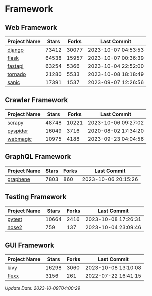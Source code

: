 # Framework

## Web Framework
| Project Name | Stars | Forks | Last Commit |
| ------------ | ----- | ----- | ----------- |
| [django](https://github.com/django/django) | 73412 | 30077 | 2023-10-07 04:53:53 |
| [flask](https://github.com/pallets/flask) | 64538 | 15957 | 2023-10-07 00:36:39 |
| [fastapi](https://github.com/tiangolo/fastapi) | 63254 | 5366 | 2023-10-04 22:52:00 |
| [tornado](https://github.com/tornadoweb/tornado) | 21280 | 5533 | 2023-10-08 18:18:49 |
| [sanic](https://github.com/sanic-org/sanic) | 17391 | 1537 | 2023-09-07 12:26:56 |

## Crawler Framework
| Project Name | Stars | Forks | Last Commit |
| ------------ | ----- | ----- | ----------- |
| [scrapy](https://github.com/scrapy/scrapy) | 48748 | 10221 | 2023-10-06 09:27:02 |
| [pyspider](https://github.com/binux/pyspider) | 16049 | 3716 | 2020-08-02 17:34:20 |
| [webmagic](https://github.com/code4craft/webmagic) | 10975 | 4188 | 2023-09-23 04:04:56 |

## GraphQL Framework
| Project Name | Stars | Forks | Last Commit |
| ------------ | ----- | ----- | ----------- |
| [graphene](https://github.com/graphql-python/graphene) | 7803 | 860 | 2023-10-06 20:15:26 |

## Testing Framework
| Project Name | Stars | Forks | Last Commit |
| ------------ | ----- | ----- | ----------- |
| [pytest](https://github.com/pytest-dev/pytest) | 10664 | 2416 | 2023-10-08 17:26:31 |
| [nose2](https://github.com/nose-devs/nose2) | 759 | 137 | 2023-10-04 23:09:46 |

## GUI Framework
| Project Name | Stars | Forks | Last Commit |
| ------------ | ----- | ----- | ----------- |
| [kivy](https://github.com/kivy/kivy) | 16298 | 3060 | 2023-10-08 13:10:08 |
| [flexx](https://github.com/flexxui/flexx) | 3156 | 261 | 2022-07-22 16:41:15 |

*Update Date: 2023-10-09T04:00:29*